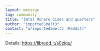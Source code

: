 ```yaml
---
layout: message
tag: community
title: "[WTS] Monero dimes and quarters"
author: "importedSmelt3"	
contact: "u/importedSmelt3 (Reddit)"
---
```


Details: https://libredd.it/s0ziqu/
